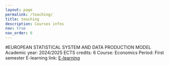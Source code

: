 ```yaml
---
layout: page
permalink: /teaching/
title: teaching
description: Courses infos
nav: true
nav_order: 6
---
```


#EUROPEAN STATISTICAL SYSTEM AND DATA PRODUCTION MODEL
Academic year: 2024/2025
ECTS credits: 6
Course: Economics
Period: First semester
E-learning link: [E-learning](https://elearning.ec.unipi.it/course/view.php?id=470)

